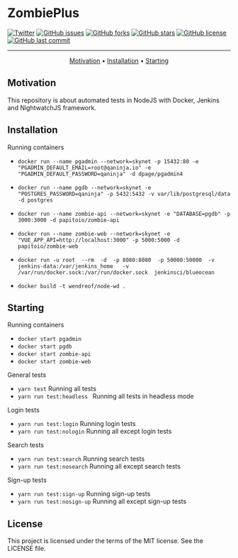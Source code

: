 # ZombiePlus

[![Twitter](https://img.shields.io/twitter/url?style=social&url=https%3A%2F%2Ftwitter.com%2Fwendreolf)](https://twitter.com/intent/tweet?text=Wow:&url=https%3A%2F%2Fgithub.com%2Fwendreof%2Fzombie-%2F)
[![GitHub issues](https://img.shields.io/github/issues/wendreof/zombie-)](https://github.com/wendreof/zombie-/issues)
[![GitHub forks](https://img.shields.io/github/forks/wendreof/zombie-)](https://github.com/wendreof/zombie-/network)
[![GitHub stars](https://img.shields.io/github/stars/wendreof/zombie-)](https://github.com/wendreof/zombie-/stargazers)
[![GitHub license](https://img.shields.io/github/license/wendreof/zombie-)](https://github.com/wendreof/zombie-/blob/master/LICENSE)
[![GitHub last commit](https://img.shields.io/github/last-commit/wendreof/zombie-)](https://github.com/wendreof/zombie-/commits/master)

-------
<p align="center">
    <a href="#motivation">Motivation</a> &bull;
    <a href="#installation">Installation</a> &bull;
    <a href="#starting">Starting</a>
</p>

## Motivation
This repository is about automated tests in NodeJS with Docker, Jenkins and NightwatchJS framework.

## Installation

Running containers
- `docker run --name pgadmin --network=skynet -p 15432:80 -e "PGADMIN_DEFAULT_EMAIL=root@qaninja.io" -e "PGADMIN_DEFAULT_PASSWORD=qaninja" -d dpage/pgadmin4`

- `docker run --name pgdb --network=skynet -e "POSTGRES_PASSWORD=qaninja" -p 5432:5432 -v var/lib/postgresql/data -d postgres`

- `docker run --name zombie-api --network=skynet -e "DATABASE=pgdb" -p 3000:3000 -d papitoio/zombie-api`

- `docker run --name zombie-web --network=skynet -e "VUE_APP_API=http://localhost:3000" -p 5000:5000 -d papitoio/zombie-web`

- `docker run -u root  --rm  -d  -p 8080:8080  -p 50000:50000  -v jenkins-data:/var/jenkins_home   -v /var/run/docker.sock:/var/run/docker.sock  jenkinsci/blueocean`

- `docker build -t wendreof/node-wd .`

## Starting

Running containers
- `docker start pgadmin`
- `docker start pgdb`
- `docker start zombie-api`
- `docker start zombie-web`

General tests
- `yarn test` Running all tests
- `yarn run test:headless ` Running all tests in headless mode

Login tests
- `yarn run test:login` Running login tests
- `yarn run test:nologin` Running all except login tests

Search tests
- `yarn run test:search` Running  search  tests
- `yarn run test:nosearch` Running all except search tests

Sign-up tests
- `yarn run test:sign-up` Running sign-up tests
- `yarn run test:nosign-up` Running all except sign-up tests

## License
This project is licensed under the terms of the MIT license. See the LICENSE file.
